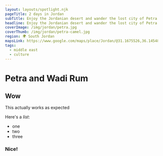 ```yaml
---
layout: layouts/spotlight.njk
pageTitle: 2 days in Jordan
subTitle: Enjoy the Jordanian desert and wander the lost city of Petra
headline: Enjoy the Jordanian desert and wander the lost city of Petra
coverImage: /img/jordan/petra.jpg
coverThumb: /img/jordan/petra-camel.jpg
region: 🌍 South Jordan
mapsLink: https://www.google.com/maps/place/Jordan/@31.1675526,36.1454843,7.94z/data=!4m5!3m4!1s0x15006f476664de99:0x8d285b0751264e99!8m2!3d30.585164!4d36.238414
tags:
  - middle east
  - culture
---
```


# Petra and Wadi Rum

## Wow

This actually works as expected

Here's a _list_:

- one
- two
- three

### Nice!

